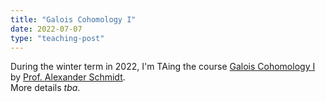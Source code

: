 ```yaml
---
title: "Galois Cohomology I"
date: 2022-07-07
type: "teaching-post"
---
```


During the winter term in 2022, I'm TAing the course [Galois Cohomology I]() by [Prof. Alexander Schmidt](https://www.mathi.uni-heidelberg.de/~schmidt/).
<br>
More details <em>tba</em>.


